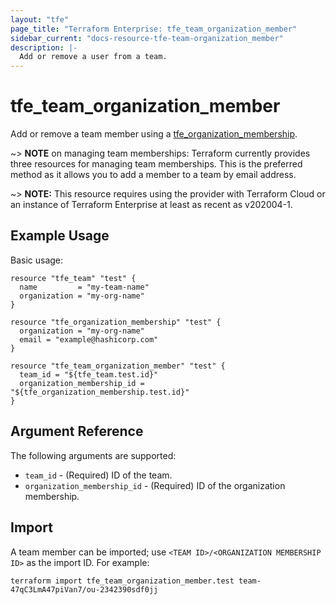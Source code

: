 ```yaml
---
layout: "tfe"
page_title: "Terraform Enterprise: tfe_team_organization_member"
sidebar_current: "docs-resource-tfe-team-organization_member"
description: |-
  Add or remove a user from a team.
---
```


# tfe_team_organization_member

Add or remove a team member using a
[tfe_organization_membership](organization_membership.html).

~> **NOTE** on managing team memberships: Terraform currently provides three
resources for managing team memberships. This is the preferred method as it
allows you to add a member to a team by email address.

~> **NOTE:** This resource requires using the provider with Terraform Cloud or
an instance of Terraform Enterprise at least as recent as v202004-1.

## Example Usage

Basic usage:

```hcl
resource "tfe_team" "test" {
  name         = "my-team-name"
  organization = "my-org-name"
}

resource "tfe_organization_membership" "test" {
  organization = "my-org-name"
  email = "example@hashicorp.com"
}

resource "tfe_team_organization_member" "test" {
  team_id = "${tfe_team.test.id}"
  organization_membership_id = "${tfe_organization_membership.test.id}"
}
```

## Argument Reference

The following arguments are supported:

* `team_id` - (Required) ID of the team.
* `organization_membership_id` - (Required) ID of the organization membership.

## Import

A team member can be imported; use `<TEAM ID>/<ORGANIZATION MEMBERSHIP ID>`
as the import ID. For example:

```shell
terraform import tfe_team_organization_member.test team-47qC3LmA47piVan7/ou-2342390sdf0jj
```
